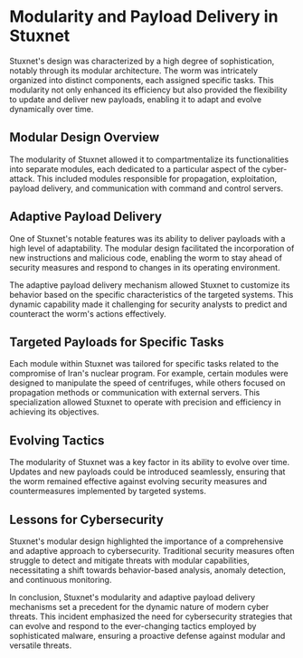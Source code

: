 # Modularity and Payload Delivery in Stuxnet

Stuxnet's design was characterized by a high degree of sophistication, notably through its modular architecture. The worm was intricately organized into distinct components, each assigned specific tasks. This modularity not only enhanced its efficiency but also provided the flexibility to update and deliver new payloads, enabling it to adapt and evolve dynamically over time.

## Modular Design Overview

The modularity of Stuxnet allowed it to compartmentalize its functionalities into separate modules, each dedicated to a particular aspect of the cyber-attack. This included modules responsible for propagation, exploitation, payload delivery, and communication with command and control servers.

## Adaptive Payload Delivery

One of Stuxnet's notable features was its ability to deliver payloads with a high level of adaptability. The modular design facilitated the incorporation of new instructions and malicious code, enabling the worm to stay ahead of security measures and respond to changes in its operating environment.

The adaptive payload delivery mechanism allowed Stuxnet to customize its behavior based on the specific characteristics of the targeted systems. This dynamic capability made it challenging for security analysts to predict and counteract the worm's actions effectively.

## Targeted Payloads for Specific Tasks

Each module within Stuxnet was tailored for specific tasks related to the compromise of Iran's nuclear program. For example, certain modules were designed to manipulate the speed of centrifuges, while others focused on propagation methods or communication with external servers. This specialization allowed Stuxnet to operate with precision and efficiency in achieving its objectives.

## Evolving Tactics

The modularity of Stuxnet was a key factor in its ability to evolve over time. Updates and new payloads could be introduced seamlessly, ensuring that the worm remained effective against evolving security measures and countermeasures implemented by targeted systems.

## Lessons for Cybersecurity

Stuxnet's modular design highlighted the importance of a comprehensive and adaptive approach to cybersecurity. Traditional security measures often struggle to detect and mitigate threats with modular capabilities, necessitating a shift towards behavior-based analysis, anomaly detection, and continuous monitoring.

In conclusion, Stuxnet's modularity and adaptive payload delivery mechanisms set a precedent for the dynamic nature of modern cyber threats. This incident emphasized the need for cybersecurity strategies that can evolve and respond to the ever-changing tactics employed by sophisticated malware, ensuring a proactive defense against modular and versatile threats.